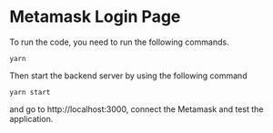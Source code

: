# Metamask Login Page

To run the code, you need to run the following commands. 

```shell
yarn
```

Then start the backend server by using the following command 

```shell
yarn start
```

and go to http://localhost:3000, connect the Metamask and test the application.
